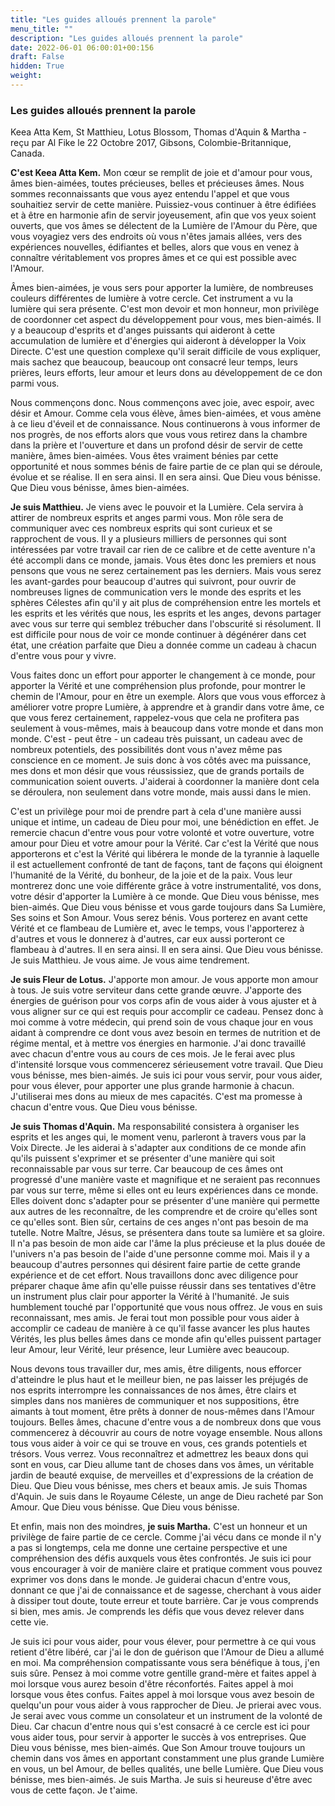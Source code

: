 ```yaml
---
title: "Les guides alloués prennent la parole"
menu_title: ""
description: "Les guides alloués prennent la parole"
date: 2022-06-01 06:00:01+00:156
draft: False
hidden: True
weight:
---
```

### Les guides alloués prennent la parole

Keea Atta Kem, St Matthieu, Lotus Blossom, Thomas d'Aquin & Martha - reçu par Al Fike le 22 Octobre 2017, Gibsons, Colombie-Britannique, Canada.

**C'est Keea Atta Kem.** Mon cœur se remplit de joie et d'amour pour vous, âmes bien-aimées, toutes précieuses, belles et précieuses âmes. Nous sommes reconnaissants que vous ayez entendu l'appel et que vous souhaitiez servir de cette manière. Puissiez-vous continuer à être édifiées et à être en harmonie afin de servir joyeusement, afin que vos yeux soient ouverts, que vos âmes se délectent de la Lumière de l'Amour du Père, que vous voyagiez vers des endroits où vous n'êtes jamais allées, vers des expériences nouvelles, édifiantes et belles, alors que vous en venez à connaître véritablement vos propres âmes et ce qui est possible avec l'Amour.

Âmes bien-aimées, je vous sers pour apporter la lumière, de nombreuses couleurs différentes de lumière à votre cercle. Cet instrument a vu la lumière qui sera présente. C'est mon devoir et mon honneur, mon privilège de coordonner cet aspect du développement pour vous, mes bien-aimés. Il y a beaucoup d'esprits et d'anges puissants qui aideront à cette accumulation de lumière et d'énergies qui aideront à développer la Voix Directe. C'est une question complexe qu'il serait difficile de vous expliquer, mais sachez que beaucoup, beaucoup ont consacré leur temps, leurs prières, leurs efforts, leur amour et leurs dons au développement de ce don parmi vous.

Nous commençons donc. Nous commençons avec joie, avec espoir, avec désir et Amour. Comme cela vous élève, âmes bien-aimées, et vous amène à ce lieu d'éveil et de connaissance. Nous continuerons à vous informer de nos progrès, de nos efforts alors que vous vous retirez dans la chambre dans la prière et l'ouverture et dans un profond désir de servir de cette manière, âmes bien-aimées. Vous êtes vraiment bénies par cette opportunité et nous sommes bénis de faire partie de ce plan qui se déroule, évolue et se réalise. Il en sera ainsi. Il en sera ainsi. Que Dieu vous bénisse. Que Dieu vous bénisse, âmes bien-aimées.

**Je suis Matthieu.** Je viens avec le pouvoir et la Lumière. Cela servira à attirer de nombreux esprits et anges parmi vous. Mon rôle sera de communiquer avec ces nombreux esprits qui sont curieux et se rapprochent de vous. Il y a plusieurs milliers de personnes qui sont intéressées par votre travail car rien de ce calibre et de cette aventure n'a été accompli dans ce monde, jamais. Vous êtes donc les premiers et nous pensons que vous ne serez certainement pas les derniers. Mais vous serez les avant-gardes pour beaucoup d'autres qui suivront, pour ouvrir de nombreuses lignes de communication vers le monde des esprits et les sphères Célestes afin qu'il y ait plus de compréhension entre les mortels et les esprits et les vérités que nous, les esprits et les anges, devons partager avec vous sur terre qui semblez trébucher dans l'obscurité si résolument. Il est difficile pour nous de voir ce monde continuer à dégénérer dans cet état, une création parfaite que Dieu a donnée comme un cadeau à chacun d'entre vous pour y vivre.

Vous faites donc un effort pour apporter le changement à ce monde, pour apporter la Vérité et une compréhension plus profonde, pour montrer le chemin de l'Amour, pour en être un exemple. Alors que vous vous efforcez à améliorer votre propre Lumière, à apprendre et à grandir dans votre âme, ce que vous ferez certainement, rappelez-vous que cela ne profitera pas seulement à vous-mêmes, mais à beaucoup dans votre monde et dans mon monde. C'est - peut être - un cadeau très puissant, un cadeau avec de nombreux potentiels, des possibilités dont vous n'avez même pas conscience en ce moment. Je suis donc à vos côtés avec ma puissance, mes dons et mon désir que vous réussissiez, que de grands portails de communication soient ouverts. J'aiderai à coordonner la manière dont cela se déroulera, non seulement dans votre monde, mais aussi dans le mien.

C'est un privilège pour moi de prendre part à cela d'une manière aussi unique et intime, un cadeau de Dieu pour moi, une bénédiction en effet. Je remercie chacun d'entre vous pour votre volonté et votre ouverture, votre amour pour Dieu et votre amour pour la Vérité. Car c'est la Vérité que nous apporterons et c'est la Vérité qui libérera le monde de la tyrannie à laquelle il est actuellement confronté de tant de façons, tant de façons qui éloignent l'humanité de la Vérité, du bonheur, de la joie et de la paix. Vous leur montrerez donc une voie différente grâce à votre instrumentalité, vos dons, votre désir d'apporter la Lumière à ce monde. Que Dieu vous bénisse, mes bien-aimés. Que Dieu vous bénisse et vous garde toujours dans Sa Lumière, Ses soins et Son Amour. Vous serez bénis. Vous porterez en avant cette Vérité et ce flambeau de Lumière et, avec le temps, vous l'apporterez à d'autres et vous le donnerez à d'autres, car eux aussi porteront ce flambeau à d'autres. Il en sera ainsi. Il en sera ainsi. Que Dieu vous bénisse. Je suis Matthieu. Je vous aime. Je vous aime tendrement.

**Je suis Fleur de Lotus.** J'apporte mon amour. Je vous apporte mon amour à tous. Je suis votre serviteur dans cette grande œuvre. J'apporte des énergies de guérison pour vos corps afin de vous aider à vous ajuster et à vous aligner sur ce qui est requis pour accomplir ce cadeau. Pensez donc à moi comme à votre médecin, qui prend soin de vous chaque jour en vous aidant à comprendre ce dont vous avez besoin en termes de nutrition et de régime mental, et à mettre vos énergies en harmonie. J'ai donc travaillé avec chacun d'entre vous au cours de ces mois. Je le ferai avec plus d'intensité lorsque vous commencerez sérieusement votre travail. Que Dieu vous bénisse, mes bien-aimés. Je suis ici pour vous servir, pour vous aider, pour vous élever, pour apporter une plus grande harmonie à chacun. J'utiliserai mes dons au mieux de mes capacités. C'est ma promesse à chacun d'entre vous. Que Dieu vous bénisse.

**Je suis Thomas d'Aquin.** Ma responsabilité consistera à organiser les esprits et les anges qui, le moment venu, parleront à travers vous par la Voix Directe. Je les aiderai à s'adapter aux conditions de ce monde afin qu'ils puissent s'exprimer et se présenter d'une manière qui soit reconnaissable par vous sur terre. Car beaucoup de ces âmes ont progressé d'une manière vaste et magnifique et ne seraient pas reconnues par vous sur terre, même si elles ont eu leurs expériences dans ce monde. Elles doivent donc s'adapter pour se présenter d'une manière qui permette aux autres de les reconnaître, de les comprendre et de croire qu'elles sont ce qu'elles sont. Bien sûr, certains de ces anges n'ont pas besoin de ma tutelle. Notre Maître, Jésus, se présentera dans toute sa lumière et sa gloire. Il n'a pas besoin de mon aide car l'âme la plus précieuse et la plus douée de l'univers n'a pas besoin de l'aide d'une personne comme moi. Mais il y a beaucoup d'autres personnes qui désirent faire partie de cette grande expérience et de cet effort. Nous travaillons donc avec diligence pour préparer chaque âme afin qu'elle puisse réussir dans ses tentatives d'être un instrument plus clair pour apporter la Vérité à l'humanité. Je suis humblement touché par l'opportunité que vous nous offrez. Je vous en suis reconnaissant, mes amis. Je ferai tout mon possible pour vous aider à accomplir ce cadeau de manière à ce qu'il fasse avancer les plus hautes Vérités, les plus belles âmes dans ce monde afin qu'elles puissent partager leur Amour, leur Vérité, leur présence, leur Lumière avec beaucoup.

Nous devons tous travailler dur, mes amis, être diligents, nous efforcer d'atteindre le plus haut et le meilleur bien, ne pas laisser les préjugés de nos esprits interrompre les connaissances de nos âmes, être clairs et simples dans nos manières de communiquer et nos suppositions, être aimants à tout moment, être prêts à donner de nous-mêmes dans l'Amour toujours. Belles âmes, chacune d'entre vous a de nombreux dons que vous commencerez à découvrir au cours de notre voyage ensemble. Nous allons tous vous aider à voir ce qui se trouve en vous, ces grands potentiels et trésors. Vous verrez. Vous reconnaîtrez et admettrez les beaux dons qui sont en vous, car Dieu allume tant de choses dans vos âmes, un véritable jardin de beauté exquise, de merveilles et d'expressions de la création de Dieu. Que Dieu vous bénisse, mes chers et beaux amis. Je suis Thomas d'Aquin. Je suis dans le Royaume Céleste, un ange de Dieu racheté par Son Amour. Que Dieu vous bénisse. Que Dieu vous bénisse.

Et enfin, mais non des moindres, **je suis Martha.** C'est un honneur et un privilège de faire partie de ce cercle. Comme j'ai vécu dans ce monde il n'y a pas si longtemps, cela me donne une certaine perspective et une compréhension des défis auxquels vous êtes confrontés. Je suis ici pour vous encourager à voir de manière claire et pratique comment vous pouvez exprimer vos dons dans le monde. Je guiderai chacun d'entre vous, donnant ce que j'ai de connaissance et de sagesse, cherchant à vous aider à dissiper tout doute, toute erreur et toute barrière. Car je vous comprends si bien, mes amis. Je comprends les défis que vous devez relever dans cette vie.

Je suis ici pour vous aider, pour vous élever, pour permettre à ce qui vous retient d'être libéré, car j'ai le don de guérison que l'Amour de Dieu a allumé en moi. Ma compréhension compatissante vous sera bénéfique à tous, j'en suis sûre. Pensez à moi comme votre gentille grand-mère et faites appel à moi lorsque vous aurez besoin d'être réconfortés. Faites appel à moi lorsque vous êtes confus. Faites appel à moi lorsque vous avez besoin de quelqu'un pour vous aider à vous rapprocher de Dieu. Je prierai avec vous. Je serai avec vous comme un consolateur et un instrument de la volonté de Dieu. Car chacun d'entre nous qui s'est consacré à ce cercle est ici pour vous aider tous, pour servir à apporter le succès à vos entreprises. Que Dieu vous bénisse, mes bien-aimés. Que Son Amour trouve toujours un chemin dans vos âmes en apportant constamment une plus grande Lumière en vous, un bel Amour, de belles qualités, une belle Lumière. Que Dieu vous bénisse, mes bien-aimés. Je suis Martha. Je suis si heureuse d'être avec vous de cette façon. Je t'aime.
